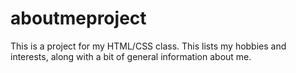 # aboutmeproject

This is a project for my HTML/CSS class. This lists my hobbies and interests, along with a bit of general information about me.
